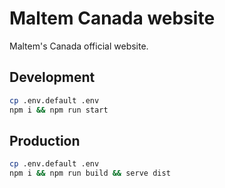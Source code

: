 # Maltem Canada website
Maltem's Canada official website.

## Development

```bash
cp .env.default .env
npm i && npm run start
```

## Production

```bash
cp .env.default .env
npm i && npm run build && serve dist
```

